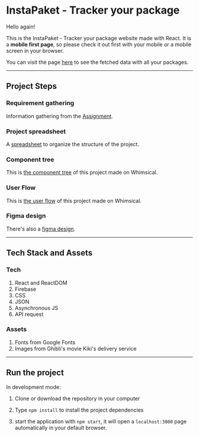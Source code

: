# InstaPaket - Tracker your package

Hello again!

This is the InstaPaket - Tracker your package website made with React.
It is a **mobile first page**, so please check it out first with your mobile or a mobile screen in your browser.

You can visit the page [here](https://google.com) to see the fetched data with all your packages.

---

## Project Steps

### Requirement gathering

Information gathering from the [Assignment](https://drive.google.com/file/d/1VkVqmMxjPraj6VvFRSSCuooL_0SZJsEU/view?usp=sharing).

### Project spreadsheet

A [spreadsheet](https://docs.google.com/spreadsheets/d/16cbZsLO3w64g3ALR0dKWReeahyHK1UrFSyejMgzzH3M/edit?usp=sharing) to organize the structure of the project.

### Component tree

This is [the component tree](https://whimsical.com/instapaket-packet-tracker-Ujgpt4hkSxVL6LShLSdLwp@2Ux7TurymMpdwV9dTytZ) of this project made on Whimsical.

### User Flow

This is [the user flow](https://whimsical.com/instapaket-packet-tracker-Ujgpt4hkSxVL6LShLSdLwp@2Ux7TurymMpdwV9dTytZ) of this project made on Whimsical.

### Figma design

There's also a [figma design](https://www.figma.com/file/lfoWXD5TNdGvB7anVnDV2i/Nat's-Package-Delivery?node-id=20%3A302).

---

## Tech Stack and Assets

### Tech

1. React and ReactDOM
2. Firebase
3. CSS
4. JSON
5. Asynchronous JS
6. API request

### Assets

1. Fonts from Google Fonts
2. Images from Ghibli's movie Kiki's delivery service

---

## Run the project

In development mode:

1. Clone or download the repository in your computer

2. Type `npm install` to install the project dependencies

3. start the application with `npm start`, it will open a `localhost:3000` page automatically in your default browser.

